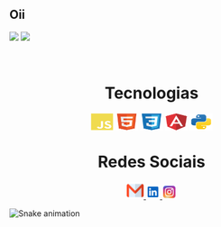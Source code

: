 ## Oii

<div>
  
  <img  height="180em" src="https://github-readme-stats.vercel.app/api?username=yasmimfg&show_icons=true&theme=radical&include_all_commits=true&count_private=true"/>
  <img height="180em" src="https://github-readme-stats.vercel.app/api/top-langs/?username=yasmimfg&layout=compact&langs_count=16&theme=radical"/>
</div>
<br>

<div  align="center"> 
  <div style="display: inline_block"><br>
    <h1 align="center">Tecnologias</h1>
    <img align="center" height="30" width="40" alt="js-icon"  src="https://raw.githubusercontent.com/devicons/devicon/master/icons/javascript/javascript-plain.svg">
    <img align="center" height="30" width="40" alt="html-icon" src="https://raw.githubusercontent.com/devicons/devicon/master/icons/html5/html5-original.svg">
    <img align="center" height="30" width="40" alt="css-icon" src="https://raw.githubusercontent.com/devicons/devicon/master/icons/css3/css3-original.svg">
      <img align="center" height="30" width="40" alt="css-icon" src="angular-icon-svgrepo-com.svg">
      <img align="center" height="30" width="40" alt="css-icon" src="python-svgrepo-com.svg">
   </div>
    
  
  <h1 align="center">Redes Sociais</h1>
    <a href = "mailto: yasmimfg22@gmail.com">
      <img width="30" src="gmail-svgrepo-com.svg">
    </a>
    <a href = "[www.linkedin.com/in/yasmimgoncalves](https://www.linkedin.com/in/yasmimgoncalves/)">
      <img width="25" src="linkedin-svgrepo-com.svg">
    </a>
    </a>
    <a href = "[[[https://www.instagram.com/devparadev/](https://www.instagram.com/yasmimffg/)](https://www.instagram.com/yasmimffg/)](https://www.instagram.com/yasmimffg/)">
      <img width="25" src="instagram-1-svgrepo-com.svg">
    </a>
</div>
  
![Snake animation](https://github.com/LuigiGF/LuigiGF/blob/output/github-contribution-grid-snake.svg)

